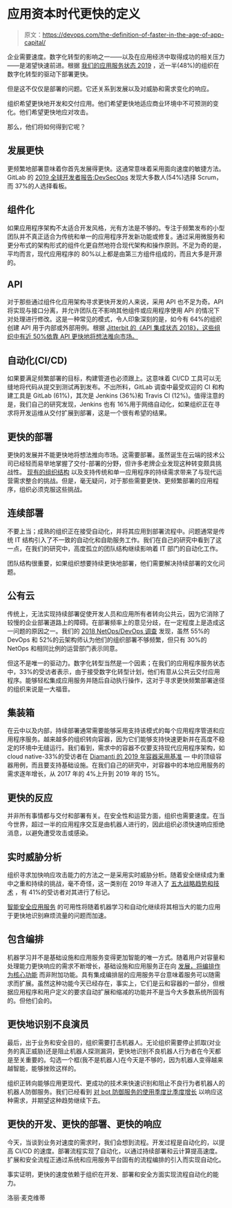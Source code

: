 # 应用资本时代更快的定义

> 原文：<https://devops.com/the-definition-of-faster-in-the-age-of-app-capital/>

企业需要速度。数字化转型的影响之一——以及在应用经济中取得成功的相关压力——是渴望快速前进。根据 [我们的应用服务状态 2019](https://www.f5.com/state-of-application-services-report/interactive-report-2019) ，近一半(48%)的组织在数字化转型的驱动下部署更快。

但是这不仅仅是部署的问题。它还关系到发展以及对威胁和需求变化的响应。

组织希望更快地开发和交付应用。他们希望更快地适应商业环境中不可预测的变化。他们希望更快地应对攻击。

那么，他们将如何得到它呢？

## **发展更快**

更频繁地部署意味着你首先发展得更快。这通常意味着采用面向速度的敏捷方法。GitLab 的 [2019 全球开发者报告:DevSecOps](https://about.gitlab.com/developer-survey/2019/) 发现大多数人(54%)选择 Scrum，而 37%的人选择看板。

## **组件化**

如果应用程序架构不太适合开发风格，光有方法是不够的。专注于频繁发布的小型团队并不真正适合为传统和单一的应用程序开发新功能或修复。通过采用微服务和更分布式的架构形式的组件化更自然地符合现代架构和操作原则。不足为奇的是，平均而言，现代应用程序的 80%以上都是由第三方组件组成的，而且大多是开源的。

## **API**

对于那些通过组件化应用架构寻求更快开发的人来说，采用 API 也不足为奇。API 将实现与接口分离，并允许团队在不影响其他组件或应用程序使用 API 的情况下对处理进行修改。这是一种常见的模式，令人印象深刻的是，如今有 64%的组织创建 API 用于内部或外部用例。根据 [Jitterbit 的《API 集成状态 2018》，这些组织中有近 50%依靠 API 更快地将想法推向市场。](https://info.jitterbit.com/DMND2018StateofAPIIntegrationReport_LP.html)

## **自动化(CI/CD)**

如果要满足频繁部署的目标，构建管道也必须跟上。这意味着 CI/CD 工具可以无缝地将代码从提交到测试再到发布。不出所料，GitLab 调查中最受欢迎的 CI 和构建工具是 GitLab (61%)，其次是 Jenkins (36%)和 Travis CI (12%)。值得注意的是，我们自己的研究发现，Jenkins 也有 16%用于网络自动化，如果组织正在寻求将开发运维从交付扩展到部署，这是一个很有希望的结果。

## **更快的部署**

更快的发展并不能更快地将想法推向市场。这需要部署。虽然诞生在云端的技术公司已经轻而易举地掌握了交付-部署的分野，但许多老牌企业发现这种转变颇具挑战性。 [现有的组织结构](https://www.f5.com/company/blog/what-your-pipelines-say-about-your-organizational-structure) 以及支持传统和单一应用程序的持续需求带来了与现代运营需求整合的挑战。但是，毫无疑问，对于那些需要更快、更频繁部署的应用程序，组织必须克服这些挑战。

## **连续部署**

不要上当；成熟的组织正在接受自动化，并将其应用到部署流程中。问题通常是传统 IT 结构引入了不一致的自动化和自助服务工作。我们在自己的研究中看到了这一点，在我们的研究中，高度孤立的团队结构继续影响着 IT 部门的自动化工作。

团队结构很重要，如果组织想要持续更快地部署，他们需要解决持续部署的文化问题。

## **公有云**

传统上，无法实现持续部署促使开发人员和应用所有者转向公共云，因为它消除了较慢的企业部署道路上的障碍。在部署频率上的意见分歧，在一定程度上是造成这一问题的原因之一。我们的 [2018 NetOps/DevOps 调查](https://www.f5.com/company/blog/netops-almost-meeting-devops-in-the-automation-race) 发现，虽然 55%的 DevOps 和 52%的云架构师认为他们的组织部署不够频繁，但只有 30%的 NetOps 和相同比例的运营部门表示同意。

但这不是唯一的驱动力。数字化转型当然是一个因素；在我们的应用程序服务状态中，33%的受访者表示，由于接受数字化转型计划，他们有意从公共云交付应用程序。能够轻松集成应用服务并随后自动执行操作，这对于寻求更快频繁部署途径的组织来说是一大福音。

## **集装箱**

在云中以及内部，持续部署通常需要能够采用支持该模式的每个应用程序管道和应用程序服务。越来越多的组织转向容器，因为它们能够支持快速更新并在高度不稳定的环境中无缝运行。我们看到，需求中的容器不仅要支持现代应用程序架构，如 cloud native-33%的受访者在 [Diamanti 的 2019 年容器采用基准](https://diamanti.com/wp-content/uploads/2019/06/Diamanti_2019_Container_Survey.pdf) — 中的顶级容器用例，而且要支持基础设施。在我们自己的研究中，对容器中的本地应用服务的需求逐年增长，从 2017 年的 4%上升到 2019 年的 15%。

## **更快的反应**

并非所有事情都与交付和部署有关。在安全性和运营方面，组织也需要速度。在当今世界，超过一半的应用程序交互是由机器人进行的，因此组织必须快速响应拒绝消息，以避免遭受攻击或感染。

## **实时威胁分析**

组织寻求加快响应攻击能力的方法之一是采用实时威胁分析。随着安全继续成为重中之重和持续的挑战，毫不奇怪，这一类别在 2019 年进入了 [五大战略趋势和技术](https://www.f5.com/state-of-application-services-report/interactive-report-2019) ，有 41%的受访者对其进行了标记。

[智能安全应用服务](https://www.f5.com/company/blog/changing-security-rules-in-real-time-with-machine-learning) 的可用性将随着机器学习和自动化继续将其相当大的能力应用于更快地识别麻烦流量的问题而加速。

## **包含编排**

机器学习并不是基础设施和应用服务变得更加智能的唯一方式。随着用户对容量和处理能力更快响应的需求不断增长，基础设施和应用服务正在向 [发展，将编排作为核心功能](https://www.marketscreener.com/F5-NETWORKS-23277278/news/Infrastructure-Architecture-Containers-Creating-Fourth-Plane-28939930/) 而非附加功能。具有集成编排层的应用服务平台意味着服务可以随需求而扩展。虽然这种功能今天已经存在，事实上，它们是云和容器的一部分，但根据应用程序和用户定义的要求自动扩展和缩减的功能并不是当今大多数系统所固有的。但他们会的。

## **更快地识别不良演员**

最后，出于业务和安全目的，组织需要打击机器人。无论组织需要停止抓取(对业务的真正威胁)还是阻止机器人探测漏洞，更快地识别不良机器人行为者在今天都是至关重要的。勾选一个框(我不是机器人)在今天是不够的，因为机器人变得越来越智能，能够挫败这样的[](https://www.f5.com/company/blog/bots-are-the-bane-of-turing-security-test)。

组织正转向能够应用更现代、更成功的技术来快速识别和阻止不良行为者机器人的机器人防御服务。我们已经看到 [对 bot 防御服务的使用季度比季度增长](https://www.f5.com/company/blog/application-services-update-programmability-on-the-rise) 以响应这种需求，并期望这种趋势继续下去。

## **更快的开发、更快的部署、更快的响应**

今天，当谈到业务对速度的需求时，我们会想到流程。开发过程是自动化的，以提高 CI/CD 的速度。部署流程实现了自动化，以通过持续部署和云计算提高速度。扩展和安全流程正通过系统和应用服务平台固有的流程编排的引入而实现自动化。

事实证明，更快的速度依赖于组织在开发、部署和安全方面实现流程自动化的能力。

洛丽·麦克维蒂